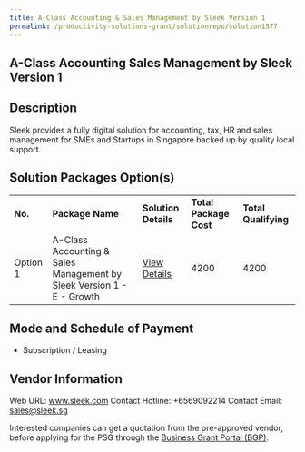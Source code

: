 ```yaml
---
title: A-Class Accounting & Sales Management by Sleek Version 1
permalink: /productivity-solutions-grant/solutionrepo/solution1577
---
```


## A-Class Accounting Sales Management by Sleek Version 1

## Description

Sleek provides a fully digital solution for accounting, tax, HR and sales management for SMEs and Startups in Singapore backed up by quality local support.

## Solution Packages Option(s)

<table>
<tr>
<td><b>No.</b></td>
<td><b>Package Name</b></td>
<td><b>Solution Details</b></td>
<td><b>Total Package Cost</b></td>
<td><b>Total Qualifying</b></td>
</tr>
<tr>
<td>Option 1</td>
<td>A-Class Accounting & Sales Management by Sleek Version 1 - E - Growth</td>
<td><a href='https://www.gobusiness.gov.sg/images/psg/DesensitisedSleekTechAnnex3CRwef8April2021_Part_5.pdf'>View Details</a></td>
<td>4200</td>
<td>4200</td>
</tr>
</table>

## Mode and Schedule of Payment

 - Subscription / Leasing

## Vendor Information

 Web URL: www.sleek.com 
Contact Hotline: +6569092214 
Contact Email: sales@sleek.sg 


Interested companies can get a quotation from the pre-approved vendor, before applying for the PSG through the <a href='https://www.businessgrants.gov.sg/'>Business Grant Portal (BGP)</a>.
<script src="/jquery/resize-tables.js"></script>
